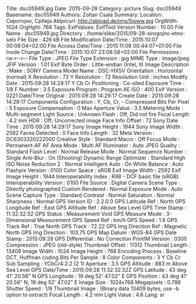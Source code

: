 Title: dsc05949.jpg
Date: 2015-09-28
Category: picture
Slug: dsc05949
Basename: dsc05949
Authors: Zoltan Csala
Summary:
Location: Сирогојно, Србија
Ablpicurl: http://abload.de/img/5ipww.jpg
OrgWdth: 1024
OrgHght: 768
Tags:
ExifValues: ExifTool Version Number : 10.00
            File Name : dsc05949.jpg
            Directory : /home/slike/2015/09-28-sirogojno-etno-selo
            File Size : 426 kB
            File Modification Date/Time : 2015:10:07 00:08:04+02:00
            File Access Date/Time : 2015:11:08 00:44:07+01:00
            File Inode Change Date/Time : 2015:10:07 23:08:58+02:00
            File Permissions : rw-r--r--
            File Type : JPEG
            File Type Extension : jpg
            MIME Type : image/jpeg
            JFIF Version : 1.01
            Exif Byte Order : Little-endian (Intel, II)
            Image Description :
            Make : SONY
            Camera Model Name : DSC-HX5V
            Orientation : Horizontal (normal)
            X Resolution : 72
            Y Resolution : 72
            Resolution Unit : inches
            Modify Date : 2015:09:28 14:29:17
            Y Cb Cr Positioning : Co-sited
            Exposure Time : 1/8
            F Number : 3.5
            Exposure Program : Program AE
            ISO : 400
            Exif Version : 0221
            Date/Time Original : 2015:09:28 14:29:17
            Create Date : 2015:09:28 14:29:17
            Components Configuration : Y, Cb, Cr, -
            Compressed Bits Per Pixel : 5
            Exposure Compensation : 0
            Max Aperture Value : 3.5
            Metering Mode : Multi-segment
            Light Source : Unknown
            Flash : Off, Did not fire
            Focal Length : 4.2 mm
            HDR : Off; Uncorrected image
            Face Info Offset : 72
            Sony Date Time : 2015:09:28 14:29:17
            Sony Image Height : 1944
            Sony Image Width : 2592
            Faces Detected : 0
            Face Info Length : 32
            Meta Version : DC6303320222000
            Creative Style : Standard
            Macro : Off
            Focus Mode : Permanent-AF
            AF Area Mode : Multi
            AF Illuminator : Auto
            JPEG Quality : Standard
            Flash Level : Normal
            Release Mode : Normal
            Sequence Number : Single
            Anti-Blur : On (Shooting)
            Dynamic Range Optimizer : Standard
            High ISO Noise Reduction 2 : Normal
            Intelligent Auto : On
            White Balance : Auto
            Flashpix Version : 0100
            Color Space : sRGB
            Exif Image Width : 2592
            Exif Image Height : 1944
            Interoperability Index : R98 - DCF basic file (sRGB)
            Interoperability Version : 0100
            File Source : Digital Camera
            Scene Type : Directly photographed
            Custom Rendered : Normal
            Exposure Mode : Auto
            Scene Capture Type : Standard
            Contrast : Normal
            Saturation : Normal
            Sharpness : Normal
            GPS Version ID : 2.2.0.0
            GPS Latitude Ref : North
            GPS Longitude Ref : East
            GPS Altitude Ref : Above Sea Level
            GPS Time Stamp : 11:32:32.52
            GPS Status : Measurement Void
            GPS Measure Mode : 3-Dimensional Measurement
            GPS Speed Ref : km/h
            GPS Speed : 1.6
            GPS Track Ref : True North
            GPS Track : 72.22
            GPS Img Direction Ref : Magnetic North
            GPS Img Direction : 103.75
            GPS Map Datum : WGS-84
            GPS Date Stamp : 2015:09:28
            GPS Differential : No Correction
            PrintIM Version : 0300
            Compression : JPEG (old-style)
            Thumbnail Offset : 11312
            Thumbnail Length : 13409
            Image Width : 1024
            Image Height : 768
            Encoding Process : Baseline DCT, Huffman coding
            Bits Per Sample : 8
            Color Components : 3
            Y Cb Cr Sub Sampling : YCbCr4:2:2 (2 1)
            Aperture : 3.5
            GPS Altitude : 883 m Above Sea Level
            GPS Date/Time : 2015:09:28 11:32:32.52Z
            GPS Latitude : 43 deg 41' 20.56" N
            GPS Longitude : 19 deg 52' 47.02" E
            GPS Position : 43 deg 41' 20.56" N, 19 deg 52' 47.02" E
            Image Size : 1024x768
            Megapixels : 0.786
            Shutter Speed : 1/8
            Thumbnail Image : (Binary data 13409 bytes, use -b option to extract)
            Focal Length : 4.2 mm
            Light Value : 4.6
Lang: sr

